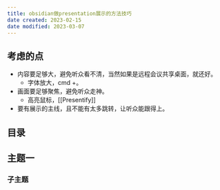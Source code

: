 ```yaml
---
title: obsidian做presentation展示的方法技巧
date created: 2023-02-15
date modified: 2023-03-07
---
```


## 考虑的点

- 内容要足够大，避免听众看不清，当然如果是远程会议共享桌面，就还好。
	- 字体放大，cmd +。
- 画面要足够聚焦，避免听众走神。
	- 高亮鼠标，[[Presentify]]
- 要有展示的主线，且不能有太多跳转，让听众能跟得上。

## 目录

## 主题一

### 子主题
